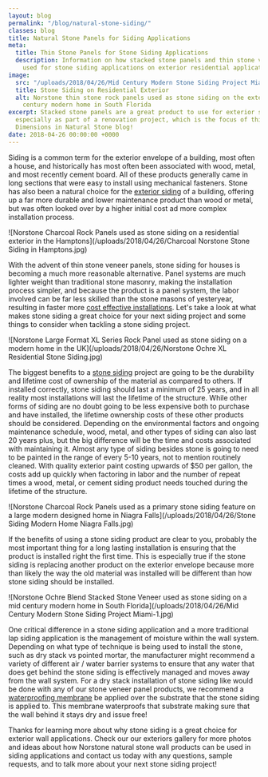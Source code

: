 ```yaml
---
layout: blog
permalink: "/blog/natural-stone-siding/"
classes: blog
title: Natural Stone Panels for Siding Applications
meta:
  title: Thin Stone Panels for Stone Siding Applications
  description: Information on how stacked stone panels and thin stone veneer can be
    used for stone siding applications on exterior residential applications.
image:
  src: "/uploads/2018/04/26/Mid Century Modern Stone Siding Project Miami.jpg"
  title: Stone Siding on Residential Exterior
  alt: Norstone thin stone rock panels used as stone siding on the exterior of a mid
    century modern home in South Florida
excerpt: Stacked stone panels are a great product to use for exterior siding applications,
  especially as part of a renovation project, which is the focus of this week's New
  Dimensions in Natural Stone blog!
date: 2018-04-26 00:00:00 +0000
---
```

Siding is a common term for the exterior envelope of a building, most often a house, and historically has most often been associated with wood, metal, and most recently cement board.  All of these products generally came in long sections that were easy to install using mechanical fasteners.  Stone has also been a natural choice for the [exterior siding](https://www.norstoneusa.com/gallery/application/exteriors/) of a building, offering up a far more durable and lower maintenance product than wood or metal, but was often looked over by a higher initial cost ad more complex installation process.

![Norstone Charcoal Rock Panels used as stone siding on a residential exterior in the Hamptons](/uploads/2018/04/26/Charcoal Norstone Stone Siding in Hamptons.jpg)

With the advent of thin stone veneer panels, stone siding for houses is becoming a much more reasonable alternative.  Panel systems are much lighter weight than traditional stone masonry, making the installation process simpler, and because the product is a panel system, the labor involved can be far less skilled than the stone masons of yesteryear, resulting in faster more [cost effective installations](https://www.norstoneusa.com/blog/learning-the-best-practices-for-tile-and-stone-installations-by-the-tile-council-of-north-america/).  Let's take a look at what makes stone siding a great choice for your next siding project and some things to consider when tackling a stone siding project.

![Norstone Large Format XL Series Rock Panel used as stone siding on a modern home in the UK](/uploads/2018/04/26/Norstone Ochre XL Residential Stone Siding.jpg)

The biggest benefits to a [stone siding](https://www.norstoneusa.com/products/stacked-stone-cladding/) project are going to be the durability and lifetime cost of ownership of the material as compared to others.  If installed correctly, stone siding should last a minimum of 25 years, and in all reality most installations will last the lifetime of the structure.  While other forms of siding are no doubt going to be less expensive both to purchase and have installed, the lifetime ownership costs of these other products should be considered.  Depending on the environmental factors and ongoing maintenance schedule, wood, metal, and other types of siding can also last 20 years plus, but the big difference will be the time and costs associated with maintaining it.  Almost any type of siding besides stone is going to need to be painted in the range of every 5-10 years, not to mention routinely cleaned.  With quality exterior paint costing upwards of $50 per gallon, the costs add up quickly when factoring in labor and the number of repeat times a wood, metal, or cement siding product needs touched during the lifetime of the structure.

![Norstone Charcoal Rock Panels used as a primary stone siding feature on a large modern designed home in Niagra Falls](/uploads/2018/04/26/Stone Siding Modern Home Niagra Falls.jpg)

If the benefits of using a stone siding product are clear to you, probably the most important thing for a long lasting installation is ensuring that the product is installed right the first time.  This is especially true if the stone siding is replacing another product on the exterior envelope because more than likely the way the old material was installed will be different than how stone siding should be installed.

![Norstone Ochre Blend Stacked Stone Veneer used as stone siding on a mid century modern home in South Florida](/uploads/2018/04/26/Mid Century Modern Stone Siding Project Miami-1.jpg)

One critical difference in a stone siding application and a more traditional lap siding application is the management of moisture within the wall system.  Depending on what type of technique is being used to install the stone, such as dry stack vs pointed mortar, the manufacturer might recommend a variety of different air / water barrier systems to ensure that any water that does get behind the stone siding is effectively managed and moves away from the wall system.  For a dry stack installation of stone siding like would be done with any of our stone veneer panel products, we recommend a [waterproofing membrane](https://www.norstoneusa.com/blog/waterproofing-membranes-for-stacked-stone/) be applied over the substrate that the stone siding is applied to.  This membrane waterproofs that substrate making sure that the wall behind it stays dry and issue free!

Thanks for learning more about why stone siding is a great choice for exterior wall applications.  Check our our exteriors gallery for more photos and ideas about how Norstone natural stone wall products can be used in siding applications and contact us today with any questions, sample requests, and to talk more about your next stone siding project!